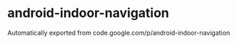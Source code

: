 # android-indoor-navigation
Automatically exported from code.google.com/p/android-indoor-navigation
